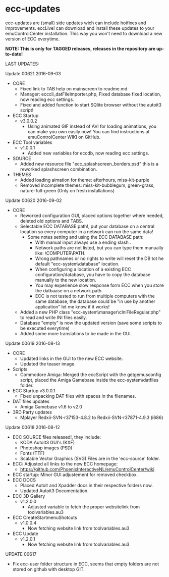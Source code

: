 # ecc-updates
ecc-updates are (small) side updates wich can include hotfixes and improvements.
eccLive! can download and install these updates to your emuControlCenter installation.
This way you won't need to download a new version of ECC everytime.

**NOTE: This is only for TAGGED releases, releases in the repository are up-to-date!**

LAST UPDATES:

Update 00621 2016-09-03
- CORE
  - Fixed link to TAB help on mainscreen to readme.md.
  - Manager: ecccli_datFileImporter.php, Fixed database fixed location, now reading ecc settings.
  - Fixed and added function to start SQlite browser without the autoit3 script!
- ECC Startup
  - v3.0.0.2
    - Using animated GIF instead of AVI for loading animations, you can make you own easily now!
      You can find instructions at emuControlCenter WIKI on GitHub.
- ECC Tool variables
  - v1.0.0.1
    - Added new variables for eccdb, now reading ecc settings.
- SOURCE
  - Added new resource file "ecc_splashscreen_borders.psd" this is a reworked splashscreen combination.
- THEMES
  - Added loading aimation for theme: afterhours, miss-kit-purple
  - Removed incomplete themes: miss-kit-bubblegum, green-grass, nature-full-green
    (Only on fresh installations)

Update 00620 2016-09-02
- CORE
  - Reworked configuration GUI, placed options together where needed, deleted old options and TABS.
  - Selectable ECC DATABASE path!, put your database on a central location so every computer
    in a network can run the same data!
    - Some notes setting and using the ECC DATABASE path:
      - With manual input always use a ending slash \.
      - Network paths are not listed, but you can type them manually like: \\COMPUTER\PATH\.
      - Wrong pathnames or no rights to write will reset the DB tot he default "ecc-system\database" location.
      - When configuring a location of a existing ECC configuration/database, you have to copy the database
        manually to the new location.
      - You may experience slow response form ECC when you store the datbaase on a network path.
      - ECC is not tested to run from multiple computers with the same database,
        the database could be "in use by another application" let me know if it works!
  - Added a new PHP class "ecc-system\manager\cIniFileRegular.php" to read and write INI files easily.
  - Database "empty" is now the updated version (save some scripts to be executed everytime)
  - Added some more translations to be made in the GUI.

Update 00619 2016-08-13
- CORE
  - Updated links in the GUI to the new ECC website.
  - Updated the teaser image.
- Scripts
  - Commodore Amiga: Merged the eccScript with the getgemusconfig script, placed
    the Amiga Gamebase inside the ecc-system\datfiles folder.
- ECC Startup v3.0.0.1
  - Fixed unpacking DAT files with spaces in the filenames.
- DAT files updates
  - Amiga Gamebase v1.6 to v2.0
- 3RD Party updates
  - Mplayer Redxii-SVN-r37153-4.8.2 to Redxii-SVN-r37871-4.9.3 (i686)

Update 00618 2016-08-12
- ECC SOURCE files released!, they include:
  - KODA AutoIt3 GUI's (KXF)
  - Photoshop images (PSD)
  - Fonts (TTF)
  - Scalable Vector Graphics (SVG)
  Files are in the 'ecc-source' folder.
- ECC: Adjusted all links to the new ECC homepage:
  - https://github.com/PhoenixInteractiveNL/emuControlCenter/wiki
- ECC startup: Minor GUI adjustement for removed checkbox.
- ECC DOCS
  - Placed Autoit and Xpadder docs in their respective folders now.
  - Updated Autoit3 Documentation.
- ECC 3D Gallery
  - v1.2.0.0
    - Adjusted variable to fetch the proper websitelink from toolvariables.au3
- ECC CreateStartmenuShotcuts
  - v1.0.0.4
    - Now fetching website link from toolvariables.au3
- ECC Update
  - v1.2.0.1
    - Now fetching website link from toolvariables.au3

UPDATE 00617
- Fix ecc-user folder structure in ECC, seems that empty folders are not stored
  on github with desktop GIT.
